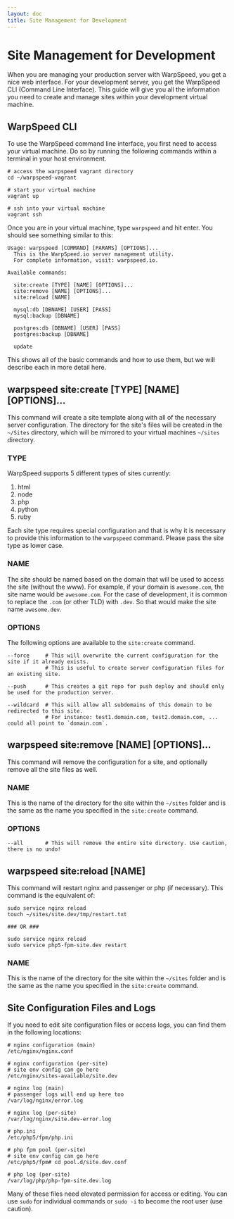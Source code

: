 ```yaml
---
layout: doc
title: Site Management for Development
---
```


# Site Management for Development

When you are managing your production server with WarpSpeed, you get a nice web interface. For your development server, you get the WarpSpeed CLI (Command Line Interface). This guide will give you all the information you need to create and manage sites within your development virtual machine.

## WarpSpeed CLI

To use the WarpSpeed command line interface, you first need to access your virtual machine. Do so by running the following commands within a terminal in your host environment.

```
# access the warpspeed vagrant directory
cd ~/warpspeed-vagrant

# start your virtual machine
vagrant up

# ssh into your virtual machine
vagrant ssh
```

Once you are in your virtual machine, type `warpspeed` and hit enter. You should see something similar to this:

```
Usage: warpspeed [COMMAND] [PARAMS] [OPTIONS]...
  This is the WarpSpeed.io server management utility.
  For complete information, visit: warpspeed.io.

Available commands:

  site:create [TYPE] [NAME] [OPTIONS]...
  site:remove [NAME] [OPTIONS]...
  site:reload [NAME]

  mysql:db [DBNAME] [USER] [PASS]
  mysql:backup [DBNAME]

  postgres:db [DBNAME] [USER] [PASS]
  postgres:backup [DBNAME]

  update
```

This shows all of the basic commands and how to use them, but we will describe each in more detail here.

## warpspeed site:create [TYPE] [NAME] [OPTIONS]...

This command will create a site template along with all of the necessary server configuration. The directory for the site's files will be created in the `~/Sites` directory, which will be mirrored to your virtual machines `~/sites` directory.

### TYPE

WarpSpeed supports 5 different types of sites currently:

1. html
2. node
3. php
4. python
5. ruby

Each site type requires special configuration and that is why it is necessary to provide this information to the `warpspeed` command. Please pass the site type as lower case.

### NAME

The site should be named based on the domain that will be used to access the site (without the www). For example, if your domain is `awesome.com`, the site name would be `awesome.com`. For the case of development, it is common to replace the `.com` (or other TLD) with `.dev`. So that would make the site name `awesome.dev`.

### OPTIONS

The following options are available to the `site:create` command.

```
--force     # This will overwrite the current configuration for the site if it already exists.
            # This is useful to create server configuration files for an existing site.

--push      # This creates a git repo for push deploy and should only be used for the production server.

--wildcard  # This will allow all subdomains of this domain to be redirected to this site.
            # For instance: test1.domain.com, test2.domain.com, ... could all point to `domain.com`.
```

## warpspeed site:remove [NAME] [OPTIONS]...

This command will remove the configuration for a site, and optionally remove all the site files as well.

### NAME

This is the name of the directory for the site within the `~/sites` folder and is the same as the name you specified in the `site:create` command.

### OPTIONS

```
--all       # This will remove the entire site directory. Use caution, there is no undo!
```

## warpspeed site:reload [NAME]

This command will restart nginx and passenger or php (if necessary). This command is the equivalent of:

```
sudo service nginx reload
touch ~/sites/site.dev/tmp/restart.txt

### OR ###

sudo service nginx reload
sudo service php5-fpm-site.dev restart
```

### NAME

This is the name of the directory for the site within the `~/sites` folder and is the same as the name you specified in the `site:create` command.

## Site Configuration Files and Logs

If you need to edit site configuration files or access logs, you can find them in the following locations:

```
# nginx configuration (main)
/etc/nginx/nginx.conf

# nginx configuration (per-site)
# site env config can go here
/etc/nginx/sites-available/site.dev

# nginx log (main)
# passenger logs will end up here too
/var/log/nginx/error.log

# nginx log (per-site)
/var/log/nginx/site.dev-error.log

# php.ini
/etc/php5/fpm/php.ini

# php fpm pool (per-site)
# site env config can go here
/etc/php5/fpm# cd pool.d/site.dev.conf

# php log (per-site)
/var/log/php/php-fpm-site.dev.log
```

Many of these files need elevated permission for access or editing. You can use `sudo` for individual commands or `sudo -i` to become the root user (use caution).

